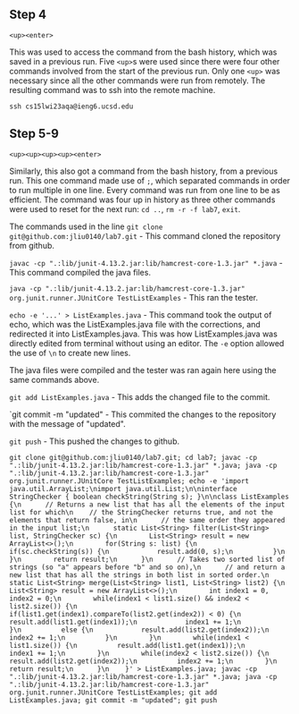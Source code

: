 ## Step 4
`<up><enter>`

This was used to access the command from the bash history, which was saved in a previous run. Five `<up>`s were used since there were four other commands involved from the start of the previous run. Only one `<up>` was necessary since all the other commands were run from remotely. The resulting command was to ssh into the remote machine.

`ssh cs15lwi23aqa@ieng6.ucsd.edu`

## Step 5-9
`<up><up><up><up><enter>`

Similarly, this also got a command from the bash history, from a previous run. This one command made use of `;`, which separated commands in order to run multiple in one line. Every command was run from one line to be as efficient. The command was four up in history as three other commands were used to reset for the next run: `cd ..`, `rm -r -f lab7`, `exit`.

The commands used in the line
`git clone git@github.com:jliu0140/lab7.git` - This command cloned the repository from github.

`javac -cp ".:lib/junit-4.13.2.jar:lib/hamcrest-core-1.3.jar" *.java` - This command compiled the java files.

`java -cp ".:lib/junit-4.13.2.jar:lib/hamcrest-core-1.3.jar" org.junit.runner.JUnitCore TestListExamples` - This ran the tester.

`echo -e '...' > ListExamples.java` - This command took the output of echo, which was the ListExamples.java file with the corrections, and redirected it into ListExamples.java. This was how ListExamples.java was directly edited from terminal without using an editor. The `-e` option allowed the use of `\n` to create new lines.

The java files were compiled and the tester was ran again here using the same commands above.

`git add ListExamples.java` - This adds the changed file to the commit.

`git commit -m "updated" - This commited the changes to the repository with the message of "updated".

`git push` - This pushed the changes to github.
```
git clone git@github.com:jliu0140/lab7.git; cd lab7; javac -cp ".:lib/junit-4.13.2.jar:lib/hamcrest-core-1.3.jar" *.java; java -cp ".:lib/junit-4.13.2.jar:lib/hamcrest-core-1.3.jar" org.junit.runner.JUnitCore TestListExamples; echo -e 'import java.util.ArrayList;\nimport java.util.List;\n\ninterface StringChecker { boolean checkString(String s); }\n\nclass ListExamples {\n      // Returns a new list that has all the elements of the input list for which\n    // the StringChecker returns true, and not the elements that return false, in\n      // the same order they appeared in the input list;\n      static List<String> filter(List<String> list, StringChecker sc) {\n        List<String> result = new ArrayList<>();\n        for(String s: list) {\n          if(sc.checkString(s)) {\n            result.add(0, s);\n          }\n        }\n        return result;\n      }\n      // Takes two sorted list of strings (so "a" appears before "b" and so on),\n      // and return a new list that has all the strings in both list in sorted order.\n      static List<String> merge(List<String> list1, List<String> list2) {\n        List<String> result = new ArrayList<>();\n        int index1 = 0, index2 = 0;\n        while(index1 < list1.size() && index2 < list2.size()) {\n          if(list1.get(index1).compareTo(list2.get(index2)) < 0) {\n            result.add(list1.get(index1));\n            index1 += 1;\n          }\n          else {\n            result.add(list2.get(index2));\n            index2 += 1;\n          }\n        }\n        while(index1 < list1.size()) {\n          result.add(list1.get(index1));\n          index1 += 1;\n        }\n        while(index2 < list2.size()) {\n          result.add(list2.get(index2));\n          index2 += 1;\n        }\n        return result;\n      }\n    }' > ListExamples.java; javac -cp ".:lib/junit-4.13.2.jar:lib/hamcrest-core-1.3.jar" *.java; java -cp ".:lib/junit-4.13.2.jar:lib/hamcrest-core-1.3.jar" org.junit.runner.JUnitCore TestListExamples; git add ListExamples.java; git commit -m "updated"; git push
```

